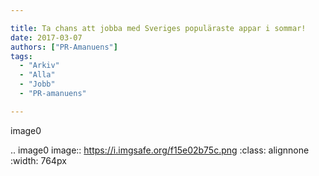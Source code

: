 ```yaml
---

title: Ta chans att jobba med Sveriges populäraste appar i sommar!
date: 2017-03-07
authors: ["PR-Amanuens"]
tags:
  - "Arkiv"
  - "Alla"
  - "Jobb"
  - "PR-amanuens"

---
```


image0

.. image0 image:: https://i.imgsafe.org/f15e02b75c.png
   :class: alignnone
   :width: 764px